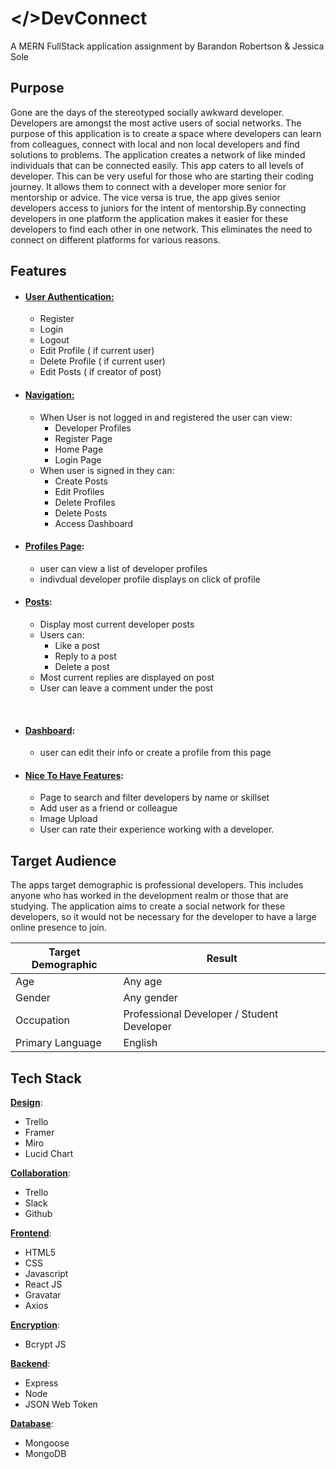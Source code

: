 # </>DevConnect

A MERN FullStack application assignment by Barandon Robertson & Jessica Sole

## Purpose

Gone are the days of the stereotyped socially awkward developer. Developers are amongst the most active users of social networks. The purpose of this application is to create a space where developers can learn from colleagues, connect with local and non local developers and find solutions to problems. The application creates a network of like minded individuals that can be connected easily. This app caters to all levels of developer. This can be very useful for those who are starting their coding journey. It allows them to connect with a developer more senior for mentorship or advice. The vice versa is true, the app gives senior developers access to juniors for the intent of mentorship.By connecting developers in one platform the application makes it easier for these developers to find each other in one network. This eliminates the need to connect on different platforms for various reasons.

## Features

- #### <u>User Authentication:</u>

  - Register
  - Login
  - Logout
  - Edit Profile ( if current user)
  - Delete Profile ( if current user)
  - Edit Posts ( if creator of post)

- #### <u>Navigation:</u>

  - When User is not logged in and registered the user can view:
    - Developer Profiles
    - Register Page
    - Home Page
    - Login Page
  - When user is signed in they can:
    - Create Posts
    - Edit Profiles
    - Delete Profiles
    - Delete Posts
    - Access Dashboard

- #### <u>Profiles Page</u>:

  - user can view a list of developer profiles
  - indivdual developer profile displays on click of profile

- #### <u>Posts</u>:

  - Display most current developer posts
  - Users can:
    - Like a post
    - Reply to a post
    - Delete a post
  - Most current replies are displayed on post
  - User can leave a comment under the post

  ​

- #### <u>Dashboard</u>:

  - user can edit their info or create a profile from this page

- #### <u>Nice To Have Features</u>:

  - Page to search and filter developers by name or skillset
  - Add user as a friend or colleague
  - Image Upload
  - User can rate their experience working with a developer.

## Target Audience

The apps target demographic is professional developers. This includes anyone who has worked in the development realm or those that are studying. The application aims to create a social network for these developers, so it would not be necessary for the developer to have a large online presence to join.

| Target Demographic | Result                                     |
| ------------------ | ------------------------------------------ |
| Age                | Any age                                    |
| Gender             | Any gender                                 |
| Occupation         | Professional Developer / Student Developer |
| Primary Language   | English                                    |

## Tech Stack

<u>**Design**</u>:

- Trello
- Framer
- Miro
- Lucid Chart

<u>**Collaboration**</u>:

- Trello
- Slack
- Github

<u>**Frontend**</u>:

- HTML5
- CSS
- Javascript
- React JS
- Gravatar
- Axios

<u>**Encryption**</u>:

- Bcrypt JS

<u>**Backend**</u>:

- Express
- Node
- JSON Web Token

<u>**Database**</u>:

- Mongoose
- MongoDB
